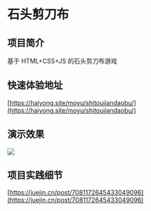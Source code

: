 # 石头剪刀布

## 项目简介

基于 HTML+CSS+JS 的石头剪刀布游戏

## 快速体验地址

[https://haiyong.site/moyu/shitoujiandaobu/](https://haiyong.site/moyu/shitoujiandaobu/)

## 演示效果

![](https://img-blog.csdnimg.cn/0eb8ee1a419f4bcea31301518e277537.gif)

## 项目实践细节

[https://juejin.cn/post/7081172645433049096](https://juejin.cn/post/7081172645433049096)
